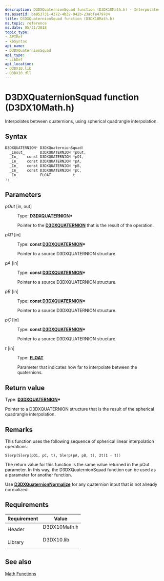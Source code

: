 ```yaml
---
description: D3DXQuaternionSquad function (D3DX10Math.h) - Interpolates between quaternions, using spherical quadrangle interpolation.
ms.assetid: ba953731-4372-4b32-942b-23abfe479704
title: D3DXQuaternionSquad function (D3DX10Math.h)
ms.topic: reference
ms.date: 05/31/2018
topic_type: 
- APIRef
- kbSyntax
api_name: 
- D3DXQuaternionSquad
api_type: 
- LibDef
api_location: 
- D3DX10.lib
- D3DX10.dll
---
```


# D3DXQuaternionSquad function (D3DX10Math.h)

Interpolates between quaternions, using spherical quadrangle interpolation.

## Syntax


```C++
D3DXQUATERNION* D3DXQuaternionSquad(
  _Inout_       D3DXQUATERNION *pOut,
  _In_    const D3DXQUATERNION *pQ1,
  _In_    const D3DXQUATERNION *pA,
  _In_    const D3DXQUATERNION *pB,
  _In_    const D3DXQUATERNION *pC,
  _In_          FLOAT          t
);
```



## Parameters

<dl> <dt>

*pOut* \[in, out\]
</dt> <dd>

Type: **[**D3DXQUATERNION**](../direct3d9/d3dxquaternion.md)\***

Pointer to the [**D3DXQUATERNION**](d3d10-d3dxquaternion.md) that is the result of the operation.

</dd> <dt>

*pQ1* \[in\]
</dt> <dd>

Type: **const [**D3DXQUATERNION**](../direct3d9/d3dxquaternion.md)\***

Pointer to a source D3DXQUATERNION structure.

</dd> <dt>

*pA* \[in\]
</dt> <dd>

Type: **const [**D3DXQUATERNION**](../direct3d9/d3dxquaternion.md)\***

Pointer to a source D3DXQUATERNION structure.

</dd> <dt>

*pB* \[in\]
</dt> <dd>

Type: **const [**D3DXQUATERNION**](../direct3d9/d3dxquaternion.md)\***

Pointer to a source D3DXQUATERNION structure.

</dd> <dt>

*pC* \[in\]
</dt> <dd>

Type: **const [**D3DXQUATERNION**](../direct3d9/d3dxquaternion.md)\***

Pointer to a source D3DXQUATERNION structure.

</dd> <dt>

*t* \[in\]
</dt> <dd>

Type: **[**FLOAT**](../winprog/windows-data-types.md)**

Parameter that indicates how far to interpolate between the quaternions.

</dd> </dl>

## Return value

Type: **[**D3DXQUATERNION**](../direct3d9/d3dxquaternion.md)\***

Pointer to a D3DXQUATERNION structure that is the result of the spherical quadrangle interpolation.

## Remarks

This function uses the following sequence of spherical linear interpolation operations:


```
Slerp(Slerp(pQ1, pC, t), Slerp(pA, pB, t), 2t(1 - t))
```



The return value for this function is the same value returned in the pOut parameter. In this way, the D3DXQuaternionSquad function can be used as a parameter for another function.

Use [**D3DXQuaternionNormalize**](d3d10-d3dxquaternionnormalize.md) for any quaternion input that is not already normalized.

## Requirements



| Requirement | Value |
|--------------------|-----------------------------------------------------------------------------------------|
| Header<br/>  | <dl> <dt>D3DX10Math.h</dt> </dl> |
| Library<br/> | <dl> <dt>D3DX10.lib</dt> </dl>   |



## See also

<dl> <dt>

[Math Functions](d3d10-graphics-reference-d3dx10-functions-math.md)
</dt> </dl>

 

 
